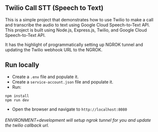 ## Twilio Call STT (Speech to Text)
This is a simple project that demonstrates how to use Twilio to make a call and transcribe the audio to text using Google Cloud Speech-to-Text API.
This project is built using Node.js, Express.js, Twilio, and Google Cloud Speech-to-Text API.

It has the highlight of programmatically setting up NGROK tunnel and updating the Twilio webhook URL to the NGROK.

## Run locally
- Create a `.env` file and populate it.
- Create a `service-account.json` file and populate it.
- Run:
```shell
npm install
npm run dev
```
- Open the browser and navigate to `http://localhost:8080`

###### ENVIRONMENT=development will setup ngrok tunnel for you and update the twilio callback url.